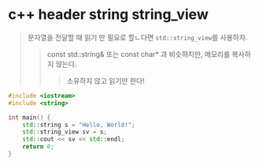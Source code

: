 # c++ header string string_view

> 문자열을 전달할 때 읽기 만 필요로 할ㄴ다면 `std::string_view`를 사용하자.
>
> > const std::string& 또는 const char\* 과 비슷하지만, 메모리를 복사하지 않는다.
> >
> > > 소유하지 않고 읽기만 한다!

```cpp
#include <iostream>
#include <string>

int main() {
    std::string s = "Hello, World!";
    std::string_view sv = s;
    std::cout << sv << std::endl;
    return 0;
}
```

